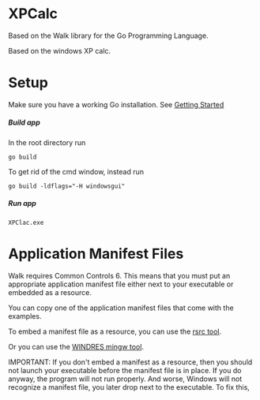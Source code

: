 XPCalc
======

Based on the Walk library for the Go Programming Language.

Based on the windows XP calc.

Setup
=====

Make sure you have a working Go installation.
See [Getting Started](http://golang.org/doc/install.html)

##### Build app

In the root directory run

	go build
	
To get rid of the cmd window, instead run

	go build -ldflags="-H windowsgui"

##### Run app
	
	XPClac.exe

Application Manifest Files
==========================
Walk requires Common Controls 6. This means that you must put an appropriate
application manifest file either next to your executable or embedded as a
resource.

You can copy one of the application manifest files that come with the examples.

To embed a manifest file as a resource, you can use the [rsrc tool](https://github.com/akavel/rsrc).

Or you can use the [WINDRES mingw tool](http://www.mingw.org/wiki/MS_resource_compiler).

IMPORTANT: If you don't embed a manifest as a resource, then you should not launch
your executable before the manifest file is in place.
If you do anyway, the program will not run properly. And worse, Windows will not
recognize a manifest file, you later drop next to the executable. To fix this,